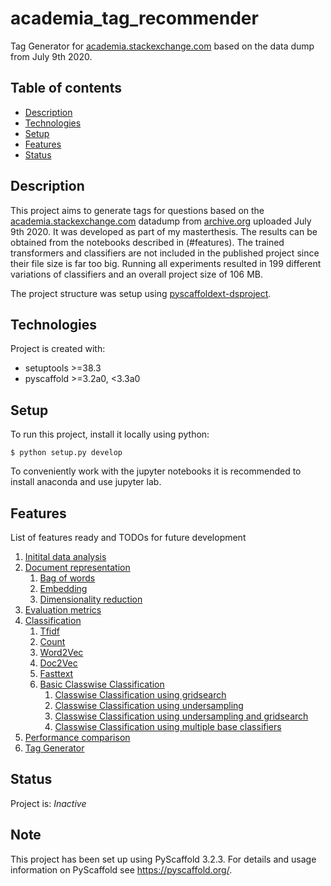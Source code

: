 # academia_tag_recommender

Tag Generator for [academia.stackexchange.com](https://academia.stackexchange.com/) based on the data dump from July 9th 2020.


## Table of contents
* [Description](#description)
* [Technologies](#technologies)
* [Setup](#setup)
* [Features](#features)
* [Status](#status)

## Description

This project aims to generate tags for questions based on the [academia.stackexchange.com](https://academia.stackexchange.com/)
 datadump from [archive.org](https://archive.org/details/stackexchange) uploaded July 9th 2020.
It was developed as part of my masterthesis. The results can be obtained from the notebooks described in (#features).
The trained transformers and classifiers are not included in the published project since their file size is far too big.
Running all experiments resulted in 199 different variations of classifiers and an overall project size of 106 MB.

 The project structure was setup using [pyscaffoldext-dsproject](https://github.com/pyscaffold/pyscaffoldext-dsproject).
 
## Technologies
Project is created with:
* setuptools >=38.3
* pyscaffold >=3.2a0, <3.3a0
	
## Setup
To run this project, install it locally using python:

```
$ python setup.py develop
```

To conveniently work with the jupyter notebooks it is recommended to install anaconda and use jupyter lab.

## Features
List of features ready and TODOs for future development
1.	[Initital data analysis](notebooks/1.0-me-initial-data-exploration.ipynb)
2.	[Document representation](notebooks/2.0-me-document-representation.ipynb)
    1.	[Bag of words](notebooks/2.1-me-bag-of-words.ipynb)
    2.	[Embedding](notebooks/2.2-embedding.ipynb)
    3.	[Dimensionality reduction](notebooks/2.3-me-dimensionality-reduction.ipynb)
3.	[Evaluation metrics](notebooks/3.0-me-evaluation-metrics.ipynb)
4.	[Classification](notebooks/4.0-me-classification.ipynb)
    1.	[Tfidf](notebooks/4.1-me-classification-bow.ipynb)
    2.	[Count](notebooks/4.2-me-classification-count.ipynb)
    3.	[Word2Vec](notebooks/4.3-me-classification-word2vec.ipynb)
    4.	[Doc2Vec](notebooks/4.4-me-classification-doc2vec.ipynb)
    5.	[Fasttext](notebooks/4.5-me-classification-fasttext.ipynb)
    6.	[Basic Classwise Classification](notebooks/4.6.0-me-classwise.ipynb)
        1.	[Classwise Classification using gridsearch](notebooks/4.6.1-me-gridsearch.ipynb)
        2.	[Classwise Classification using undersampling](notebooks/4.6.2-me-classwise-undersampling.ipynb)
        3.	[Classwise Classification using undersampling and gridsearch](notebooks/4.6.3-me-undersampling-gridsearch.ipynb)
        4.	[Classwise Classification using multiple base classifiers](notebooks/4.6.4-me-classwise-multiple.ipynb)
5.	[Performance comparison](notebooks/5.0-me-performance-comparison.ipynb)
6.	[Tag Generator](notebooks/6.0-me-generator.ipynb)



## Status
Project is: _Inactive_

## Note

This project has been set up using PyScaffold 3.2.3. For details and usage
information on PyScaffold see https://pyscaffold.org/.
